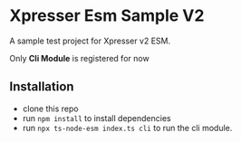 # Xpresser Esm Sample V2

A sample test project for Xpresser v2 ESM.

Only **Cli Module** is registered for now

## Installation

- clone this repo
- run `npm install` to install dependencies
- run `npx ts-node-esm index.ts cli` to run the cli module.
